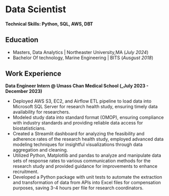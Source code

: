 # Data Scientist

#### Technical Skills: Python, SQL, AWS, DBT

## Education
							       		
	 			        		
- Masters, Data Analytics | Northeaster University,MA (_July 2024_)
- Bachelor Of technology, Marine Engineering | BITS (_Ausgust 2018_)	

## Work Experience
**Data Engineer Intern @ Umass Chan Medical School (_July 2023 - December 2023)**

- Deployed AWS S3, EC2, and Airflow ETL pipeline to load data into Microsoft SQL Server for research health study, ensuring
timely data availability for researchers.
- Modeled study data into standard format (OMOP), ensuring compliance with industry standards and providing reliable
data access for biostatisticians.
- Created a Streamlit dashboard for analyzing the feasibility and adherence rates of the research health study, employed
advanced data modeling techniques for insightful visualizations through data aggregation and cleaning.
- Utilized Python, Matplotlib and pandas to analyze and manipulate data sets of response rates to various communication
methods for the research study and provided guidance for improvements to enhance recruitment.
- Developed a Python package with unit tests to automate the extraction and transformation of data from APIs into Excel
files for compensation purposes, saving 3-4 hours per file for research coordinators.






